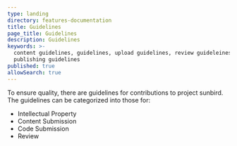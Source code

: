 ```yaml
---
type: landing
directory: features-documentation
title: Guidelines
page_title: Guidelines
description: Guidelines
keywords: >-
  content guidelines, guidelines, upload guidelines, review guideleines,
  publishing guidelines
published: true
allowSearch: true
---
```


To ensure quality, there are guidelines for contributions to project sunbird. The guidelines can be categorized into those for:

* Intellectual Property
* Content Submission
* Code Submission
* Review

<page under consruction>
